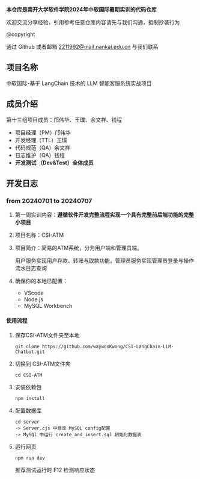 
**本仓库是南开大学软件学院2024年中软国际暑期实训的代码仓库**

欢迎交流分享经验，引用参考任意仓库内容请先与我们沟通，抵制抄袭行为

@copyright

通过 Github 或者邮箱 2211992@mail.nankai.edu.cn 与我们联系

## 项目名称

中软国际-基于 LangChain 技术的 LLM 智能客服系统实战项目

## 成员介绍

第十三组项目成员：邝伟华、王璞、余文祥、钱程

* 项目经理（PM）邝伟华
* 开发经理（TTL）王璞
* 代码规范（QA）余文祥
* 日志维护（QA）钱程
* **开发测试 （Dev&Test）全体成员**

## 开发日志

### from 20240701 to 20240707

1. 第一周实训内容：**遵循软件开发完整流程实现一个具有完整前后端功能的完整小项目**
2. 项目名称：CSI-ATM
3. 项目简介：简易的ATM系统，分为用户端和管理员端。

   用户服务实现用户存款、转账与取款功能，管理员服务实现管理员登录与操作流水日志查询
4. 确保你的本地已配置：

   - VScode
   - Node.js
   - MySQL Workbench

#### **使用流程**

1. 保存CSI-ATM文件夹至本地

   ```
   git clone https://github.com/waywooKwong/CSI-LangChain-LLM-Chatbot.git 
   ```
2. 切换到 CSI-ATM文件夹

   ```
   cd CSI-ATM
   ```
3. 安装依赖包

   ```
   npm install
   ```
4. 配置数据库

   ```
   cd server
   -> Server.cjs 中修改 MySQL config配置
   -> MySQl 中运行 create_and_insert.sql 初始化数据表
   ```
5. 运行网页

   ```
   npm run dev
   ```

   推荐测试运行时 F12 检测响应状态
